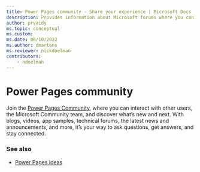 ```yaml
---
title: Power Pages community - Share your experience | Microsoft Docs
description: Provides information about Microsoft forums where you can read and contribute to discussions about Power Pages 
author: prvaidy
ms.topic: conceptual
ms.custom:
ms.date: 06/10/2022
ms.author: dmartens
ms.reviewer: nickdoelman
contributors:
    - ndoelman
---
```


# Power Pages community

Join the [Power Pages Community](https://aka.ms/PowerPagesCommunity), where you can interact with other users, the Microsoft Community team, and discover what’s new and next. With blogs, videos, app samples, technical forums, the latest news and announcements, and more, it’s your way to ask questions, get answers, and stay connected.

### See also

- [Power Pages ideas](https://aka.ms/MPP_Ideas)

